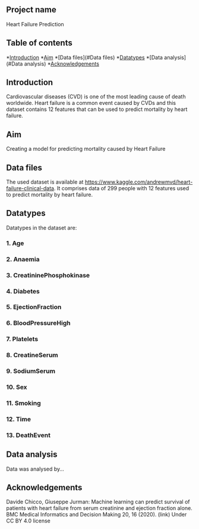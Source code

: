<!-- README.md is generated from README.Rmd. Please edit that file -->

Project name
---------
Heart Failure Prediction

Table of contents
---------
*[Introduction](#Introduction) 
*[Aim](#Aim) 
*[Data files](#Data files) 
*[Datatypes](#Datatypes)
*[Data analysis](#Data analysis)
*[Acknowledgements](#Acknowledgements)

Introduction
---------
Cardiovascular diseases (CVD) is one of the most
leading cause of death worldwide. Heart failure is a common event caused
by CVDs and this dataset contains 12 features that can be used to
predict mortality by heart failure.

Aim
---------
Creating a model for predicting mortality caused by Heart
Failure

Data files
---------
The used dataset is available at
<a href="https://www.kaggle.com/andrewmvd/heart-failure-clinical-data" class="uri">https://www.kaggle.com/andrewmvd/heart-failure-clinical-data</a>.
It comprises data of 299 people with 12 features used to predict
mortality by heart failure.

Datatypes
---------

Datatypes in the dataset are:

### 1. Age

### 2. Anaemia

### 3. CreatininePhosphokinase

### 4. Diabetes

### 5. EjectionFraction

### 6. BloodPressureHigh

### 7. Platelets

### 8. CreatineSerum

### 9. SodiumSerum

### 10. Sex

### 11. Smoking

### 12. Time

### 13. DeathEvent

Data analysis
---------
Data was analysed by…

Acknowledgements 
---------
Davide Chicco, Giuseppe Jurman: Machine learning
can predict survival of patients with heart failure from serum
creatinine and ejection fraction alone. BMC Medical Informatics and
Decision Making 20, 16 (2020). (link) Under CC BY 4.0 license

